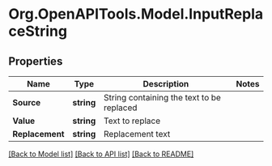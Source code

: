 
# Org.OpenAPITools.Model.InputReplaceString

## Properties

Name | Type | Description | Notes
------------ | ------------- | ------------- | -------------
**Source** | **string** | String containing the text to be replaced | 
**Value** | **string** | Text to replace | 
**Replacement** | **string** | Replacement text | 

[[Back to Model list]](../README.md#documentation-for-models)
[[Back to API list]](../README.md#documentation-for-api-endpoints)
[[Back to README]](../README.md)


